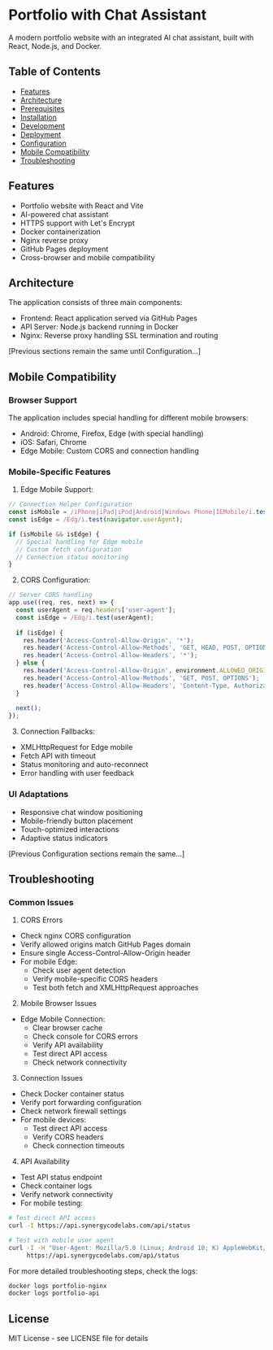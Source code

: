 # Portfolio with Chat Assistant

A modern portfolio website with an integrated AI chat assistant, built with React, Node.js, and Docker.

## Table of Contents
- [Features](#features)
- [Architecture](#architecture)
- [Prerequisites](#prerequisites)
- [Installation](#installation)
- [Development](#development)
- [Deployment](#deployment)
- [Configuration](#configuration)
- [Mobile Compatibility](#mobile-compatibility)
- [Troubleshooting](#troubleshooting)

## Features
- Portfolio website with React and Vite
- AI-powered chat assistant
- HTTPS support with Let's Encrypt
- Docker containerization
- Nginx reverse proxy
- GitHub Pages deployment
- Cross-browser and mobile compatibility

## Architecture
The application consists of three main components:
- Frontend: React application served via GitHub Pages
- API Server: Node.js backend running in Docker
- Nginx: Reverse proxy handling SSL termination and routing

[Previous sections remain the same until Configuration...]

## Mobile Compatibility

### Browser Support
The application includes special handling for different mobile browsers:
- Android: Chrome, Firefox, Edge (with special handling)
- iOS: Safari, Chrome
- Edge Mobile: Custom CORS and connection handling

### Mobile-Specific Features
1. Edge Mobile Support:
```javascript
// Connection Helper Configuration
const isMobile = /iPhone|iPad|iPod|Android|Windows Phone|IEMobile/i.test(navigator.userAgent);
const isEdge = /Edg/i.test(navigator.userAgent);

if (isMobile && isEdge) {
  // Special handling for Edge mobile
  // Custom fetch configuration
  // Connection status monitoring
}
```

2. CORS Configuration:
```javascript
// Server CORS handling
app.use((req, res, next) => {
  const userAgent = req.headers['user-agent'];
  const isEdge = /Edg/i.test(userAgent);
  
  if (isEdge) {
    res.header('Access-Control-Allow-Origin', '*');
    res.header('Access-Control-Allow-Methods', 'GET, HEAD, POST, OPTIONS');
    res.header('Access-Control-Allow-Headers', '*');
  } else {
    res.header('Access-Control-Allow-Origin', environment.ALLOWED_ORIGINS);
    res.header('Access-Control-Allow-Methods', 'GET, POST, OPTIONS');
    res.header('Access-Control-Allow-Headers', 'Content-Type, Authorization, Accept');
  }
  
  next();
});
```

3. Connection Fallbacks:
- XMLHttpRequest for Edge mobile
- Fetch API with timeout
- Status monitoring and auto-reconnect
- Error handling with user feedback

### UI Adaptations
- Responsive chat window positioning
- Mobile-friendly button placement
- Touch-optimized interactions
- Adaptive status indicators

[Previous Configuration sections remain the same...]

## Troubleshooting

### Common Issues

1. CORS Errors
- Check nginx CORS configuration
- Verify allowed origins match GitHub Pages domain
- Ensure single Access-Control-Allow-Origin header
- For mobile Edge:
  - Check user agent detection
  - Verify mobile-specific CORS headers
  - Test both fetch and XMLHttpRequest approaches

2. Mobile Browser Issues
- Edge Mobile Connection:
  - Clear browser cache
  - Check console for CORS errors
  - Verify API availability
  - Test direct API access
  - Check network connectivity

3. Connection Issues
- Check Docker container status
- Verify port forwarding configuration
- Check network firewall settings
- For mobile devices:
  - Test direct API access
  - Verify CORS headers
  - Check connection timeouts

4. API Availability
- Test API status endpoint
- Check container logs
- Verify network connectivity
- For mobile testing:
```bash
# Test direct API access
curl -I https://api.synergycodelabs.com/api/status

# Test with mobile user agent
curl -I -H "User-Agent: Mozilla/5.0 (Linux; Android 10; K) AppleWebKit/537.36 (KHTML, like Gecko) Chrome/131.0.0.0 Mobile" \
     https://api.synergycodelabs.com/api/status
```

For more detailed troubleshooting steps, check the logs:
```bash
docker logs portfolio-nginx
docker logs portfolio-api
```

## License
MIT License - see LICENSE file for details